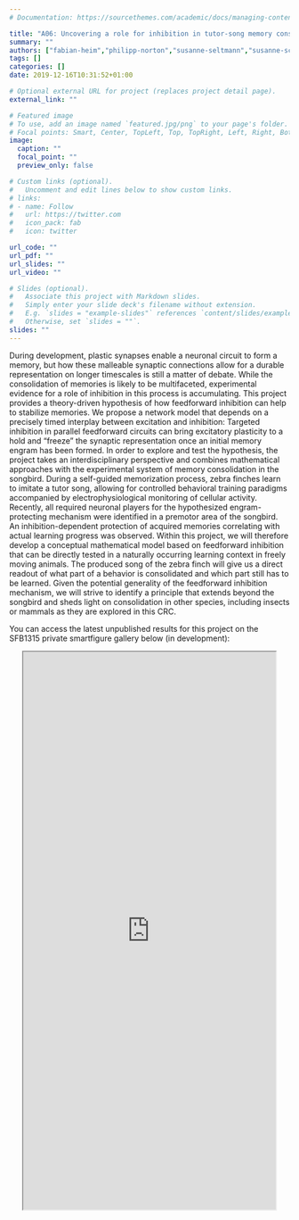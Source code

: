```yaml
---
# Documentation: https://sourcethemes.com/academic/docs/managing-content/

title: "A06: Uncovering a role for inhibition in tutor-song memory consolidation in the zebra finch"
summary: ""
authors: ["fabian-heim","philipp-norton","susanne-seltmann","susanne-schreiber","daniela-vallentin"]
tags: []
categories: []
date: 2019-12-16T10:31:52+01:00

# Optional external URL for project (replaces project detail page).
external_link: ""

# Featured image
# To use, add an image named `featured.jpg/png` to your page's folder.
# Focal points: Smart, Center, TopLeft, Top, TopRight, Left, Right, BottomLeft, Bottom, BottomRight.
image:
  caption: ""
  focal_point: ""
  preview_only: false

# Custom links (optional).
#   Uncomment and edit lines below to show custom links.
# links:
# - name: Follow
#   url: https://twitter.com
#   icon_pack: fab
#   icon: twitter

url_code: ""
url_pdf: ""
url_slides: ""
url_video: ""

# Slides (optional).
#   Associate this project with Markdown slides.
#   Simply enter your slide deck's filename without extension.
#   E.g. `slides = "example-slides"` references `content/slides/example-slides.md`.
#   Otherwise, set `slides = ""`.
slides: ""
---
```

<DIV class="article-container" markdown="1">
<DIV class="article-style" markdown="1">
  
During development, plastic synapses enable a neuronal circuit to form a memory, but how these malleable synaptic connections allow for a durable representation on longer timescales is still a matter of debate. While the consolidation of memories is likely to be multifaceted, experimental evidence for a role of inhibition in this process is accumulating. This project provides a theory-driven hypothesis of how feedforward inhibition can help to stabilize memories. We propose a network model that depends on a precisely timed interplay between excitation and inhibition: Targeted inhibition in parallel feedforward circuits can bring excitatory plasticity to a hold and “freeze” the synaptic representation once an initial memory engram has been formed. In order to explore and test the hypothesis, the project takes an interdisciplinary perspective and combines mathematical approaches with the experimental system of memory consolidation in the songbird. During a self-guided memorization process, zebra finches learn to imitate a tutor song, allowing for controlled behavioral training paradigms accompanied by electrophysiological monitoring of cellular activity. Recently, all required neuronal players for the hypothesized engram-protecting mechanism were identified in a premotor area of the songbird. An inhibition-dependent protection of acquired memories correlating with actual learning progress was observed. Within this project, we will therefore develop a conceptual mathematical model based on feedforward inhibition that can be directly tested in a naturally occurring learning context in freely moving animals. The produced song of the zebra finch will give us a direct readout of what part of a behavior is consolidated and which part still has to be learned. Given the potential generality of the feedforward inhibition mechanism, we will strive to identify a principle that extends beyond the songbird and sheds light on consolidation in other species, including insects or mammals as they are explored in this CRC.

You can access the latest unpublished results for this project on the SFB1315 private smartfigure gallery below (in development): 
</DIV>
</DIV>

<center>
<iframe src ="https://sdash.sourcedata.io/dashboard" height=1000px width=90% ></iframe>
</center>
